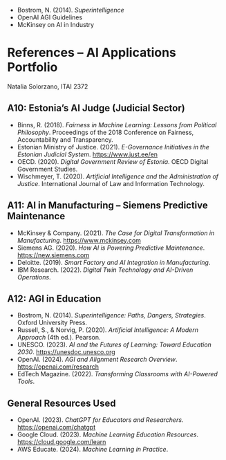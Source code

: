 - Bostrom, N. (2014). *Superintelligence*
- OpenAI AGI Guidelines
- McKinsey on AI in Industry
# References – AI Applications Portfolio
Natalia Solorzano, ITAI 2372

## A10: Estonia’s AI Judge (Judicial Sector)

- Binns, R. (2018). *Fairness in Machine Learning: Lessons from Political Philosophy*. Proceedings of the 2018 Conference on Fairness, Accountability and Transparency.
- Estonian Ministry of Justice. (2021). *E-Governance Initiatives in the Estonian Judicial System*. https://www.just.ee/en
- OECD. (2020). *Digital Government Review of Estonia*. OECD Digital Government Studies.
- Wischmeyer, T. (2020). *Artificial Intelligence and the Administration of Justice*. International Journal of Law and Information Technology.

## A11: AI in Manufacturing – Siemens Predictive Maintenance

- McKinsey & Company. (2021). *The Case for Digital Transformation in Manufacturing*. https://www.mckinsey.com
- Siemens AG. (2020). *How AI is Powering Predictive Maintenance*. https://new.siemens.com
- Deloitte. (2019). *Smart Factory and AI Integration in Manufacturing*.
- IBM Research. (2022). *Digital Twin Technology and AI-Driven Operations*.

## A12: AGI in Education

- Bostrom, N. (2014). *Superintelligence: Paths, Dangers, Strategies*. Oxford University Press.
- Russell, S., & Norvig, P. (2020). *Artificial Intelligence: A Modern Approach* (4th ed.). Pearson.
- UNESCO. (2023). *AI and the Futures of Learning: Toward Education 2030*. https://unesdoc.unesco.org
- OpenAI. (2024). *AGI and Alignment Research Overview*. https://openai.com/research
- EdTech Magazine. (2022). *Transforming Classrooms with AI-Powered Tools*.

## General Resources Used

- OpenAI. (2023). *ChatGPT for Educators and Researchers*. https://openai.com/chatgpt
- Google Cloud. (2023). *Machine Learning Education Resources*. https://cloud.google.com/learn
- AWS Educate. (2024). *Machine Learning in Practice*.
